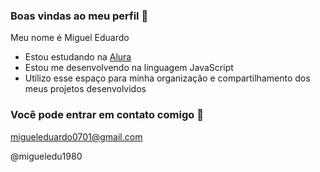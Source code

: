 ### Boas vindas ao meu perfil 💙

Meu nome é Miguel Eduardo

- Estou estudando na [Alura](https://www.alura.com.br)
- Estou me desenvolvendo na linguagem JavaScript
- Utilizo esse espaço para minha organização e compartilhamento dos meus projetos desenvolvidos

### Você pode entrar em contato comigo 📧

migueleduardo0701@gmail.com

@migueledu1980

